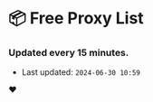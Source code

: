 # :package: Free Proxy List
### Updated every 15 minutes.

- Last updated: `2024-06-30 10:59`

:heart:
